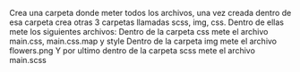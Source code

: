 Crea una carpeta donde meter todos los archivos, una vez creada dentro de esa carpeta crea otras 3 carpetas llamadas scss, img, css. 
Dentro de ellas mete los siguientes archivos:
Dentro de la carpeta css mete el archivo main.css, main.css.map y style 
Dentro de la carpeta img mete el archivo flowers.png
Y por ultimo dentro de la carpeta scss mete el archivo main.scss
